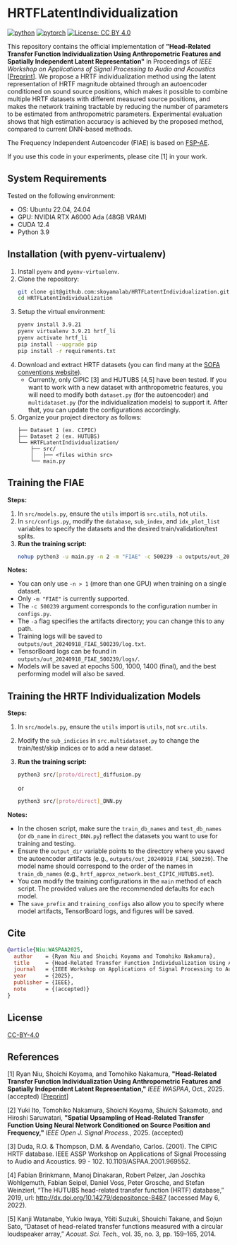# HRTFLatentIndividualization
[![python](https://img.shields.io/badge/-Python_3.9-blue?logo=python&logoColor=white)](https://www.python.org/downloads/release/python-3921/)
[![pytorch](https://img.shields.io/badge/PyTorch_2.6-ee4c2c?logo=pytorch&logoColor=white)](https://pytorch.org/get-started/locally/)
[![License: CC BY 4.0](https://img.shields.io/badge/License-CC_BY_4.0-lightgrey.svg)](https://creativecommons.org/licenses/by/4.0/)

This repository contains the official implementation of <strong>"Head-Related Transfer Function Individualization Using Anthropometric Features and Spatially Independent Latent Representation"</strong> in Proceedings of <em>IEEE Workshop on Applications of Signal Processing to Audio and Acoustics</em> [[Preprint](https://arxiv.org/abs/2508.16176)]. We propose a HRTF individualization method using the latent representation of HRTF magnitude obtained through an autoencoder conditioned on sound source positions, which makes it possible to combine multiple HRTF datasets with different measured source positions, and makes the network training tractable by reducing the number of parameters to be estimated from anthropometric parameters. Experimental evaluation shows that high estimation accuracy is achieved by the proposed method, compared to current DNN-based methods.

The Frequency Independent Autoencoder (FIAE) is based on [FSP-AE](https://github.com/ikets/FSP-AE).

If you use this code in your experiments, please cite [1] in your work.

## System Requirements
Tested on the following environment:
- OS: Ubuntu 22.04, 24.04
- GPU: NVIDIA RTX A6000 Ada (48GB VRAM)
- CUDA 12.4
- Python 3.9

## Installation (with pyenv-virtualenv)
1. Install `pyenv` and `pyenv-virtualenv`.
2. Clone the repository:
     ```bash
     git clone git@github.com:skoyamalab/HRTFLatentIndividualization.git
     cd HRTFLatentIndividualization
     ```
3. Setup the virtual environment:
     ```bash
     pyenv install 3.9.21
     pyenv virtualenv 3.9.21 hrtf_li
     pyenv activate hrtf_li
     pip install --upgrade pip
     pip install -r requirements.txt
     ```
4. Download and extract HRTF datasets (you can find many at the [SOFA conventions website](https://www.sofaconventions.org/mediawiki/index.php/Files)).
     - Currently, only CIPIC [3] and HUTUBS [4,5] have been tested. If you want to work with a new dataset with anthropometric features, you will need to modify both `dataset.py` (for the autoencoder) and `multidataset.py` (for the individualization models) to support it. After that, you can update the configurations accordingly.
5. Organize your project directory as follows:
   ```
   ├── Dataset 1 (ex. CIPIC)
   ├── Dataset 2 (ex. HUTUBS)
   └── HRTFLatentIndividualization/
       ├── src/
       │   ├── <files within src>
       └── main.py
   ```

## Training the FIAE
**Steps:**
1.  In `src/models.py`, ensure the `utils` import is `src.utils`, not `utils`.
2.  In `src/configs.py`, modify the `database`, `sub_index`, and `idx_plot_list` variables to specify the datasets and the desired train/validation/test splits.
3.  **Run the training script:**
    ```bash
    nohup python3 -u main.py -n 2 -m "FIAE" -c 500239 -a outputs/out_20240918_FIAE_500239 > "outputs/out_20240918_FIAE_500239/log.txt" &
    ```
**Notes:**
- You can only use `-n > 1` (more than one GPU) when training on a single dataset.
- Only `-m "FIAE"` is currently supported.
- The `-c 500239` argument corresponds to the configuration number in `configs.py`.
- The `-a` flag specifies the artifacts directory; you can change this to any path.
- Training logs will be saved to `outputs/out_20240918_FIAE_500239/log.txt`.
- TensorBoard logs can be found in `outputs/out_20240918_FIAE_500239/logs/`.
- Models will be saved at epochs 500, 1000, 1400 (final), and the best performing model will also be saved.

## Training the HRTF Individualization Models
**Steps:**
1.  In `src/models.py`, ensure the `utils` import is `utils`, not `src.utils`.
2.  Modify the `sub_indicies` in `src.multidataset.py` to change the train/test/skip indices or to add a new dataset.
3.  **Run the training script:**
    ```bash
    python3 src/[proto/direct]_diffusion.py
    ```
    
    or
    
    ```bash
    python3 src/[proto/direct]_DNN.py
    ```
**Notes:**
- In the chosen script, make sure the `train_db_names` and `test_db_names` (or `db_name` in `direct_DNN.py`) reflect the datasets you want to use for training and testing.
- Ensure the `output_dir` variable points to the directory where you saved the autoencoder artifacts (e.g., `outputs/out_20240918_FIAE_500239`). The model name should correspond to the order of the names in `train_db_names` (e.g., `hrtf_approx_network.best_CIPIC_HUTUBS.net`).
- You can modify the training configurations in the `main` method of each script. The provided values are the recommended defaults for each model.
- The `save_prefix` and `training_configs` also allow you to specify where model artifacts, TensorBoard logs, and figures will be saved.

## Cite
```bibtex
@article{Niu:WASPAA2025,
  author    = {Ryan Niu and Shoichi Koyama and Tomohiko Nakamura},
  title     = {Head-Related Transfer Function Individualization Using Anthropometric Features and Spatially Independent Latent Representation},
  journal   = {IEEE Workshop on Applications of Signal Processing to Audio and Acoustics},
  year      = {2025},
  publisher = {IEEE},
  note      = {(accepted)}
}
```

## License
[CC-BY-4.0](https://github.com/skoyamalab/HRTFLatentIndividualization/blob/main/LICENSE)

## References
[1] Ryan Niu, Shoichi Koyama, and Tomohiko Nakamura, <strong>"Head-Related Transfer Function Individualization Using Anthropometric Features and Spatially Independent Latent Representation,"</strong> <em>IEEE WASPAA</em>, Oct., 2025. (accepted) [[Preprint](https://arxiv.org/abs/2508.16176)] <br>
<!-- vol. XX, pp. xxxx-xxxx, 2025.  [[PDF]]()  -->

[2] Yuki Ito, Tomohiko Nakamura, Shoichi Koyama, Shuichi Sakamoto, and Hiroshi Saruwatari, <strong>"Spatial Upsampling of Head-Related Transfer Function Using Neural Network Conditioned on Source Position and Frequency,"</strong> <em>IEEE Open J. Signal Process.</em>, 2025.  (accepted) <br>

[3] Duda, R.O. & Thompson, D.M. & Avendaño, Carlos. (2001). The CIPIC HRTF database. IEEE ASSP Workshop on Applications of Signal Processing to Audio and Acoustics. 99 - 102. 10.1109/ASPAA.2001.969552. 

[4] Fabian Brinkmann, Manoj Dinakaran, Robert Pelzer, Jan Joschka Wohlgemuth, Fabian Seipel, Daniel Voss, Peter Grosche, and Stefan Weinzierl, “The HUTUBS head-related transfer function (HRTF) database,” 2019, url: http://dx.doi.org/10.14279/depositonce-8487 (accessed May 6, 2022).<br>

[5] Kanji Watanabe, Yukio Iwaya, Yôiti Suzuki, Shouichi Takane, and Sojun Sato, “Dataset of head-related transfer functions measured with a circular loudspeaker array,” <em>Acoust. Sci. Tech.</em>, vol. 35, no. 3, pp. 159–165, 2014.<br>

